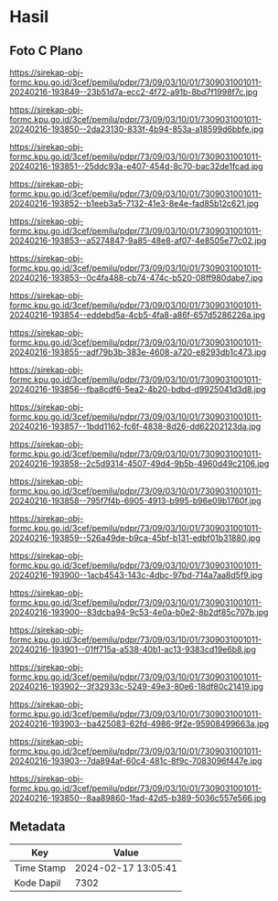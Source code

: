 # Hasil

## Foto C Plano

https://sirekap-obj-formc.kpu.go.id/3cef/pemilu/pdpr/73/09/03/10/01/7309031001011-20240216-193849--23b51d7a-ecc2-4f72-a91b-8bd7f1998f7c.jpg

https://sirekap-obj-formc.kpu.go.id/3cef/pemilu/pdpr/73/09/03/10/01/7309031001011-20240216-193850--2da23130-833f-4b94-853a-a18599d6bbfe.jpg

https://sirekap-obj-formc.kpu.go.id/3cef/pemilu/pdpr/73/09/03/10/01/7309031001011-20240216-193851--25ddc93a-e407-454d-8c70-bac32de1fcad.jpg

https://sirekap-obj-formc.kpu.go.id/3cef/pemilu/pdpr/73/09/03/10/01/7309031001011-20240216-193852--b1eeb3a5-7132-41e3-8e4e-fad85b12c621.jpg

https://sirekap-obj-formc.kpu.go.id/3cef/pemilu/pdpr/73/09/03/10/01/7309031001011-20240216-193853--a5274847-9a85-48e8-af07-4e8505e77c02.jpg

https://sirekap-obj-formc.kpu.go.id/3cef/pemilu/pdpr/73/09/03/10/01/7309031001011-20240216-193853--0c4fa488-cb74-474c-b520-08ff980dabe7.jpg

https://sirekap-obj-formc.kpu.go.id/3cef/pemilu/pdpr/73/09/03/10/01/7309031001011-20240216-193854--eddebd5a-4cb5-4fa8-a86f-657d5286226a.jpg

https://sirekap-obj-formc.kpu.go.id/3cef/pemilu/pdpr/73/09/03/10/01/7309031001011-20240216-193855--adf79b3b-383e-4608-a720-e8293db1c473.jpg

https://sirekap-obj-formc.kpu.go.id/3cef/pemilu/pdpr/73/09/03/10/01/7309031001011-20240216-193856--fba8cdf6-5ea2-4b20-bdbd-d9925041d3d8.jpg

https://sirekap-obj-formc.kpu.go.id/3cef/pemilu/pdpr/73/09/03/10/01/7309031001011-20240216-193857--1bdd1162-fc6f-4838-8d26-dd62202123da.jpg

https://sirekap-obj-formc.kpu.go.id/3cef/pemilu/pdpr/73/09/03/10/01/7309031001011-20240216-193858--2c5d9314-4507-49d4-9b5b-4960d49c2106.jpg

https://sirekap-obj-formc.kpu.go.id/3cef/pemilu/pdpr/73/09/03/10/01/7309031001011-20240216-193858--795f7f4b-6905-4913-b995-b96e09b1760f.jpg

https://sirekap-obj-formc.kpu.go.id/3cef/pemilu/pdpr/73/09/03/10/01/7309031001011-20240216-193859--526a49de-b9ca-45bf-b131-edbf01b31880.jpg

https://sirekap-obj-formc.kpu.go.id/3cef/pemilu/pdpr/73/09/03/10/01/7309031001011-20240216-193900--1acb4543-143c-4dbc-97bd-714a7aa8d5f9.jpg

https://sirekap-obj-formc.kpu.go.id/3cef/pemilu/pdpr/73/09/03/10/01/7309031001011-20240216-193900--83dcba94-9c53-4e0a-b0e2-8b2df85c707b.jpg

https://sirekap-obj-formc.kpu.go.id/3cef/pemilu/pdpr/73/09/03/10/01/7309031001011-20240216-193901--01ff715a-a538-40b1-ac13-9383cd19e6b8.jpg

https://sirekap-obj-formc.kpu.go.id/3cef/pemilu/pdpr/73/09/03/10/01/7309031001011-20240216-193902--3f32933c-5249-49e3-80e6-18df80c21419.jpg

https://sirekap-obj-formc.kpu.go.id/3cef/pemilu/pdpr/73/09/03/10/01/7309031001011-20240216-193903--ba425083-62fd-4986-9f2e-95908499663a.jpg

https://sirekap-obj-formc.kpu.go.id/3cef/pemilu/pdpr/73/09/03/10/01/7309031001011-20240216-193903--7da894af-60c4-481c-8f9c-7083096f447e.jpg

https://sirekap-obj-formc.kpu.go.id/3cef/pemilu/pdpr/73/09/03/10/01/7309031001011-20240216-193850--8aa89860-1fad-42d5-b389-5036c557e566.jpg


## Metadata

| Key        | Value               |
| ---------- | ------------------- |
| Time Stamp | 2024-02-17 13:05:41 |
| Kode Dapil | 7302                |



